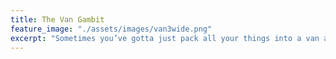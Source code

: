 ```yaml
---
title: The Van Gambit
feature_image: "./assets/images/van3wide.png"
excerpt: "Sometimes you’ve gotta just pack all your things into a van and fuck off for a month."
---
```

